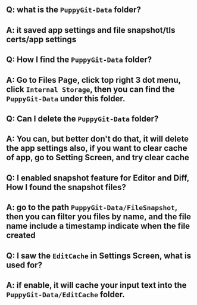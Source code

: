 ## Q: what is the `PuppyGit-Data` folder?
## A: it saved app settings and file snapshot/tls certs/app settings

## Q: How I find the `PuppyGit-Data` folder?
## A: Go to Files Page, click top right 3 dot menu, click `Internal Storage`, then you can find the `PuppyGit-Data` under this folder.

## Q: Can I delete the `PuppyGit-Data` folder?
## A: You can, but better don't do that, it will delete the app settings also, if you want to clear cache of app, go to Setting Screen, and try clear cache

## Q: I enabled snapshot feature for Editor and Diff, How I found the snapshot files?
## A: go to the path `PuppyGit-Data/FileSnapshot`, then you can filter you files by name, and the file name include a timestamp indicate when the file created

## Q: I saw the `EditCache` in Settings Screen, what is used for?
## A: if enable, it will cache your input text into the `PuppyGit-Data/EditCache` folder.


